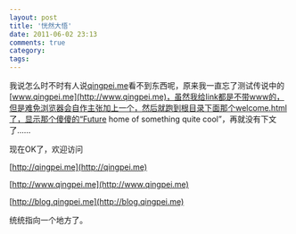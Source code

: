 ```yaml
---
layout: post
title: '恍然大悟'
date: 2011-06-02 23:13
comments: true
category: 
tags:
---
```

    

我说怎么时不时有人说[qingpei.me](http://qingpei.me/)看不到东西呢，原来我一直忘了测试传说中的[www.qingpei.me](http://www.qingpei.me)，虽然我给link都是不带www的，但是难免浏览器会自作主张加上一个，然后就跑到根目录下面那个welcome.html了，显示那个傻傻的“Future home of something quite cool”，再就没有下文了……

现在OK了，欢迎访问

[http://qingpei.me](http://qingpei.me)

[http://www.qingpei.me](http://www.qingpei.me)

[http://blog.qingpei.me](http://blog.qingpei.me)

统统指向一个地方了。
